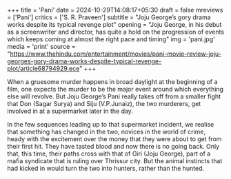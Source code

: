 +++
title = 'Pani'
date = 2024-10-29T14:08:17+05:30
draft = false
mreviews = ['Pani']
critics = ['S. R. Praveen']
subtitle = "Joju George’s gory drama works despite its typical revenge plot"
opening = "Joju George, in his debut as a screenwriter and director, has quite a hold on the progression of events which keeps coming at almost the right pace and timing"
img = 'pani.jpg'
media = 'print'
source = "https://www.thehindu.com/entertainment/movies/pani-movie-review-joju-georges-gory-drama-works-despite-typical-revenge-plot/article68794929.ece"
+++

When a gruesome murder happens in broad daylight at the beginning of a film, one expects the murder to be the major event around which everything else will revolve. But Joju George’s Pani really takes off from a smaller fight that Don (Sagar Surya) and Siju (V.P.Junaiz), the two murderers, get involved in at a supermarket later in the day.

In the few sequences leading up to that supermarket incident, we realise that something has changed in the two, novices in the world of crime, heady with the excitement over the money that they were about to get from their first hit. They have tasted blood and now there is no going back. Only that, this time, their paths cross with that of Giri (Joju George), part of a mafia syndicate that is ruling over Thrissur city. But the animal instincts that had kicked in would turn the two into hunters, rather than the hunted.
